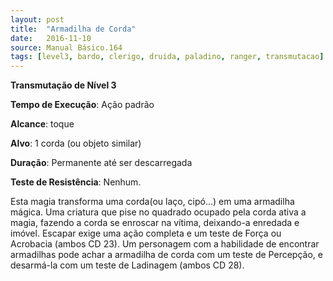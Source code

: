 ```yaml
---
layout: post
title:  "Armadilha de Corda"
date:   2016-11-10
source: Manual Básico.164
tags: [level3, bardo, clerigo, druida, paladino, ranger, transmutacao]
---
```


**Transmutação de Nível 3**

**Tempo de Execução**: Ação padrão

**Alcance**: toque

**Alvo**: 1 corda (ou objeto similar)

**Duração**: Permanente até ser descarregada

**Teste de Resistência**: Nenhum.

Esta magia transforma uma corda(ou laço, cipó...) em uma armadilha mágica. 
Uma criatura que pise no quadrado ocupado pela corda ativa a magia, fazendo a corda se enroscar na vítima, deixando-a enredada e imóvel. Escapar exige uma ação completa e um teste de Força ou Acrobacia (ambos CD 23).
Um personagem com a habilidade de encontrar armadilhas pode achar a armadilha de corda com um teste de Percepção, e desarmá-la com um teste de Ladinagem (ambos CD 28).